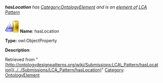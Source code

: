 ___hasLocation__ has [Category:OntologyElement](../../Category/OntologyElement "Category:OntologyElement") and is an [element of](../../Property/ElementOf "Property:ElementOf") [LCA Pattern](../../Submissions/LCA_Pattern "Submissions:LCA Pattern")_


  




[![ObjectProperty](../../images/thumb/c/c3/ObjectProperty.gif/45px-ObjectProperty.gif)](../../Image/ObjectProperty.gif "ObjectProperty")
__Name__: hasLocation 


__Type:__ owl:ObjectProperty 


__Description__: 





Retrieved from "[http://ontologydesignpatterns.org/wiki/Submissions:LCA\_Pattern/hasLocation](../../Submissions/LCA_Pattern/hasLocation)"
 [Category](http://ontologydesignpatterns.org/wiki/Special:Categories "Special:Categories"): [OntologyElement](../../Category/OntologyElement "Category:OntologyElement")